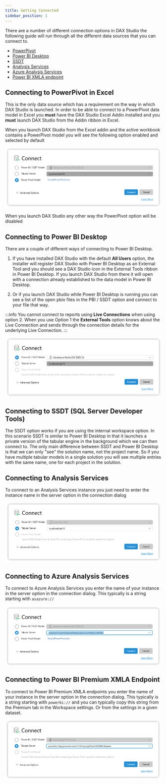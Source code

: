 ```yaml
---
title: Getting Connected
sidebar_position: 1
---
```


There are a number of different connection options in DAX Studio the following guide will run through all the different data sources that you can connect to.

- [PowerPivot](#powerpivot)
- [Power BI Desktop](#pbidesktop) 
- [SSDT](#ssdt)
- [Analysis Services](#ssas)
- [Azure Analysis Services](#azureas)
- [Power BI XMLA endpoint](#pbi-xmla)

## <a name="powerpivot"/>Connecting to PowerPivot in Excel

This is the only data source which has a requirement on the way in which DAX Studio is launched. In order to be able to connect to a PowerPivot data model in Excel you **must** have the DAX Studio Excel Addin installed and you **must** launch DAX Studio from the Addin ribbon in Excel. 

When you launch DAX Studio from the Excel addin and the active workbook contains a PowerPivot model you will see the following option enabled and selected by default

![](connect-powerpivot.png)

When you launch DAX Studio any other way the PowerPivot option will be disabled


## <a name="pbidesktop" />Connecting to Power BI Desktop

There are a couple of different ways of connecting to Power BI Desktop.

1. If you have installed DAX Studio with the default **All Users** option, the installer will register DAX Studio with Power BI Desktop as an External Tool and you should see a DAX Studio icon in the External Tools ribbon in Power BI Desktop. If you launch DAX Studio from there it will open with a connection already established to the data model in Power BI Desktop.

2. Or if you launch DAX Studio while Power BI Desktop is running you can see a list of the open pbix files in the PBI / SSDT option and connect to your file that way.

:::info
You cannot connect to reports using **Live Connections** when using option 2. When you use Option 1 the **External Tools** option knows about the Live Connection and sends through the connection details for the underlying Live Connection.
:::

![](connect-powerbi.png)

## <a name="ssdt" />Connecting to SSDT (SQL Server Developer Tools)

The SSDT option works if you are using the internal workspace option. In this scenario SSDT is similar to Power BI Desktop in that it launches a private version of the tabular engine in the background which we can then connect to. The only main difference between SSDT and Power BI Desktop is that we can only "see" the solution name, not the project name. So if you have multiple tabular models in a single solution you will see multiple entries with the same name, one for each project in the solution. 



## <a name="ssas" />Connecting to Analysis Services

To connect to an Analysis Services instance you just need to enter the instance name in the server option in the connection dialog

![](connect-server.png)

## <a name="azureas" />Connecting to Azure Analysis Services

To connect to Azure Analysis Services you enter the name of your instance in the server option in the connection dialog. This typically is a string starting with `asazure://`

![](connect-azureas.png)

## <a name="pbi-xmla" />Connecting to Power BI Premium XMLA Endpoint

To connect to Power BI Premium XMLA endpoints you enter the name of your instance in the server option in the connection dialog. This typically is a string starting with `powerbi://` and you can typically copy this string from the Premium tab in the Workspace settings. Or from the settings in a given dataset.

![](connect-powerbi-xmla.png)
